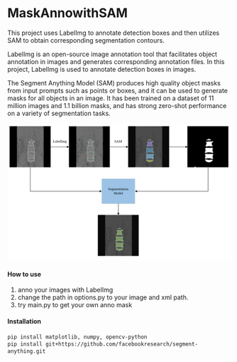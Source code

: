 ﻿# MaskAnnowithSAM
This project uses LabelImg to annotate detection boxes and then utilizes SAM to obtain corresponding segmentation contours. 

LabelImg is an open-source image annotation tool that facilitates object annotation in images and generates corresponding annotation files. In this project, LabelImg is used to annotate detection boxes in images. 

The Segment Anything Model (SAM) produces high quality object masks from input prompts such as points or boxes, and it can be used to generate masks for all objects in an image. It has been trained on a dataset of 11 million images and 1.1 billion masks, and has strong zero-shot performance on a variety of segmentation tasks.

![alt text](https://github.com/xianghong87/MaskAnnowithSAM/blob/main/diagram.png?raw=true)

#### How to use
1. anno your images with LabelImg
2. change the path in options.py to your image and xml path.
3. try main.py to get your own anno mask

#### Installation
```
pip install matplotlib, numpy, opencv-python
pip install git+https://github.com/facebookresearch/segment-anything.git
```
